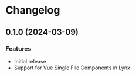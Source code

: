 # Changelog

## 0.1.0 (2024-03-09)

### Features

- Initial release
- Support for Vue Single File Components in Lynx
